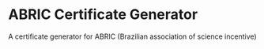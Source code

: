 # ABRIC Certificate Generator

A certificate generator for ABRIC (Brazilian association of science incentive)

